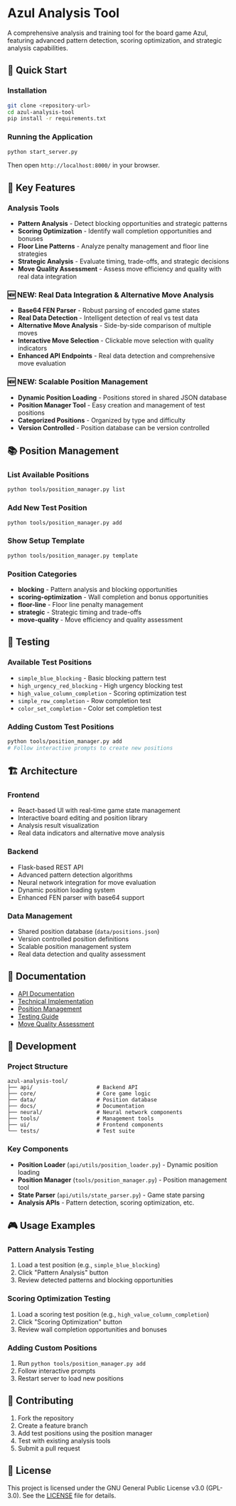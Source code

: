 # Azul Analysis Tool

A comprehensive analysis and training tool for the board game Azul, featuring advanced pattern detection, scoring optimization, and strategic analysis capabilities.

## 🚀 **Quick Start**

### Installation
```bash
git clone <repository-url>
cd azul-analysis-tool
pip install -r requirements.txt
```

### Running the Application
```bash
python start_server.py
```
Then open `http://localhost:8000/` in your browser.

## 🎯 **Key Features**

### **Analysis Tools**
- **Pattern Analysis** - Detect blocking opportunities and strategic patterns
- **Scoring Optimization** - Identify wall completion opportunities and bonuses
- **Floor Line Patterns** - Analyze penalty management and floor line strategies
- **Strategic Analysis** - Evaluate timing, trade-offs, and strategic decisions
- **Move Quality Assessment** - Assess move efficiency and quality with real data integration

### **🆕 NEW: Real Data Integration & Alternative Move Analysis**
- **Base64 FEN Parser** - Robust parsing of encoded game states
- **Real Data Detection** - Intelligent detection of real vs test data
- **Alternative Move Analysis** - Side-by-side comparison of multiple moves
- **Interactive Move Selection** - Clickable move selection with quality indicators
- **Enhanced API Endpoints** - Real data detection and comprehensive move evaluation

### **🆕 NEW: Scalable Position Management**
- **Dynamic Position Loading** - Positions stored in shared JSON database
- **Position Manager Tool** - Easy creation and management of test positions
- **Categorized Positions** - Organized by type and difficulty
- **Version Controlled** - Position database can be version controlled

## 📚 **Position Management**

### List Available Positions
```bash
python tools/position_manager.py list
```

### Add New Test Position
```bash
python tools/position_manager.py add
```

### Show Setup Template
```bash
python tools/position_manager.py template
```

### Position Categories
- **blocking** - Pattern analysis and blocking opportunities
- **scoring-optimization** - Wall completion and bonus opportunities  
- **floor-line** - Floor line penalty management
- **strategic** - Strategic timing and trade-offs
- **move-quality** - Move efficiency and quality assessment

## 🧪 **Testing**

### Available Test Positions
- `simple_blue_blocking` - Basic blocking pattern test
- `high_urgency_red_blocking` - High urgency blocking test
- `high_value_column_completion` - Scoring optimization test
- `simple_row_completion` - Row completion test
- `color_set_completion` - Color set completion test

### Adding Custom Test Positions
```bash
python tools/position_manager.py add
# Follow interactive prompts to create new positions
```

## 🏗️ **Architecture**

### Frontend
- React-based UI with real-time game state management
- Interactive board editing and position library
- Analysis result visualization
- Real data indicators and alternative move analysis

### Backend
- Flask-based REST API
- Advanced pattern detection algorithms
- Neural network integration for move evaluation
- Dynamic position loading system
- Enhanced FEN parser with base64 support

### Data Management
- Shared position database (`data/positions.json`)
- Version controlled position definitions
- Scalable position management system
- Real data detection and quality assessment

## 📖 **Documentation**

- [API Documentation](docs/api/)
- [Technical Implementation](docs/technical/)
- [Position Management](docs/technical/position-management.md)
- [Testing Guide](docs/testing/)
- [Move Quality Assessment](docs/move_quality/)

## 🔧 **Development**

### Project Structure
```
azul-analysis-tool/
├── api/                    # Backend API
├── core/                   # Core game logic
├── data/                   # Position database
├── docs/                   # Documentation
├── neural/                 # Neural network components
├── tools/                  # Management tools
├── ui/                     # Frontend components
└── tests/                  # Test suite
```

### Key Components
- **Position Loader** (`api/utils/position_loader.py`) - Dynamic position loading
- **Position Manager** (`tools/position_manager.py`) - Position management tool
- **State Parser** (`api/utils/state_parser.py`) - Game state parsing
- **Analysis APIs** - Pattern detection, scoring optimization, etc.

## 🎮 **Usage Examples**

### Pattern Analysis Testing
1. Load a test position (e.g., `simple_blue_blocking`)
2. Click "Pattern Analysis" button
3. Review detected patterns and blocking opportunities

### Scoring Optimization Testing
1. Load a scoring test position (e.g., `high_value_column_completion`)
2. Click "Scoring Optimization" button
3. Review wall completion opportunities and bonuses

### Adding Custom Positions
1. Run `python tools/position_manager.py add`
2. Follow interactive prompts
3. Restart server to load new positions

## 🤝 **Contributing**

1. Fork the repository
2. Create a feature branch
3. Add test positions using the position manager
4. Test with existing analysis tools
5. Submit a pull request

## 📄 **License**

This project is licensed under the GNU General Public License v3.0 (GPL-3.0). See the [LICENSE](LICENSE) file for details.

